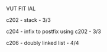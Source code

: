 VUT FIT IAL

c202 - stack - 3/3

c204 - infix to postfix using c202 - 3/3

c206 - doubly linked list - 4/4
